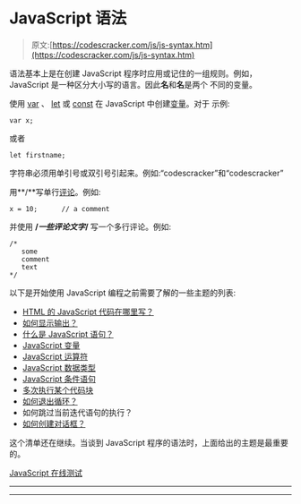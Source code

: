 # JavaScript 语法

> 原文:[https://codescracker.com/js/js-syntax.htm](https://codescracker.com/js/js-syntax.htm)

语法基本上是在创建 JavaScript 程序时应用或记住的一组规则。例如，JavaScript 是一种区分大小写的语言。因此**名**和**名**是两个 不同的变量。

使用 [var](/js/js-var.htm) 、 [let](/js/js-let.htm) 或 [const](/js/js-const.htm) 在 JavaScript 中创建[变量](/js/js-variables.htm)。对于 示例:

```
var x;
```

或者

```
let firstname;
```

字符串必须用单引号或双引号引起来。例如:“codescracker”和“codescracker”

用**/**写单行[评论](/js/js-comments.htm)。例如:

```
x = 10;      // a comment
```

并使用 **/*一些评论文字*/** 写一个多行评论。例如:

```
/*
   some 
   comment
   text
*/
```

以下是开始使用 JavaScript 编程之前需要了解的一些主题的列表:

*   [HTML 的 JavaScript 代码在哪里写？](/js/js-placements.htm)
*   [如何显示输出？](/js/js-output.htm)
*   [什么是 JavaScript 语句？](/js/js-statements.htm)
*   [JavaScript 变量](/js/js-variables.htm)
*   [JavaScript 运算符](/js/js-operators.htm)
*   [JavaScript 数据类型](/js/js-data-types.htm)
*   [JavaScript 条件语句](/js/js-conditions.htm)
*   [多次执行某个代码块](/js/js-loops.htm)
*   [如何退出循环？](/js/js-break-statement.htm)
*   如何跳过当前迭代语句的执行？
*   [如何创建对话框？](/js/js-dialog-box.htm)

这个清单还在继续。当谈到 JavaScript 程序的语法时，上面给出的主题是最重要的。

[JavaScript 在线测试](/exam/showtest.php?subid=6)

* * *

* * *